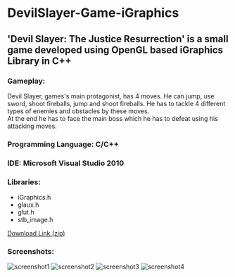 # DevilSlayer-Game-iGraphics

## 'Devil Slayer: The Justice Resurrection' is a small game developed using OpenGL based iGraphics Library in C++

### Gameplay:
Devil Slayer, games's main protagonist, has 4 moves. He can jump, use sword, shoot fireballs, jump and shoot fireballs. He has to tackle 4 different types of enemies and obstacles by these moves.
<br>
At the end he has to face the main boss which he has to defeat using his attacking moves.

### Programming Language: C/C++
### IDE: Microsoft Visual Studio 2010
### Libraries:
- iGraphics.h
- glaux.h
- glut.h
- stb_image.h

<a href="https://drive.google.com/file/d/1ABJ_EpwT8DrJrzIlUetpS2w4erTh7Yl5/view?usp=sharing">Download Link (zip)</a>

### Screenshots:
![screenshot1](https://drive.google.com/uc?export=view&id=1yhVZKINjG-NvRGR-bXvzWqSSqMISg8DQ)
![screenshot2](https://drive.google.com/uc?export=view&id=1uh64YkPa2uJ6embWIV82en0Eq67daEqA)
![screenshot3](https://drive.google.com/uc?export=view&id=1AHnLxs_FSwzqHir1L_64YyDy7YR_VU3k)
![screenshot4](https://drive.google.com/uc?export=view&id=1LDfnT7_ycr5pQ7zh_DP4uWzdyWqjZVMT)
